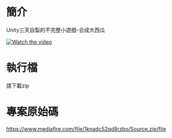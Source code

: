 # 簡介
Unity三天自製的不完整小遊戲-合成大西瓜

[![Watch the video](https://i.imgur.com/vKb2F1B.png)](https://youtu.be/A_tXh_9JpP0)

# 執行檔
請下載zip

# 專案原始碼
https://www.mediafire.com/file/1knadc52qd8rzbo/Source.zip/file
